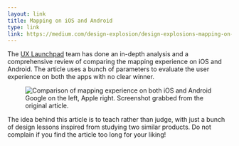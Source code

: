 ```yaml
---
layout: link
title: Mapping on iOS and Android
type: link
link: https://medium.com/design-explosion/design-explosions-mapping-on-ios-ad4ec6ba5c59
---
```


The [UX Launchpad](http://uxlaunchpad.com/) team has done an in-depth analysis and a comprehensive
review of comparing the mapping experience on iOS and Android. The article uses a bunch of parameters 
to evaluate the user experience on both the apps with no clear winner.

<figure>
    <img src="http://res.cloudinary.com/dw9fem4ki/image/upload/v1425474413/google_maps_vs_apple_iphone_xoj414.png" alt="Comparison of mapping experience on both iOS and Android">
    <figcaption>Google on the left, Apple right. Screenshot grabbed from the original article.</figcaption>
</figure>

The idea behind this article is to teach rather than judge, with just a bunch of design lessons inspired from studying two 
similar products. Do not complain if you find the article too long for your liking!
